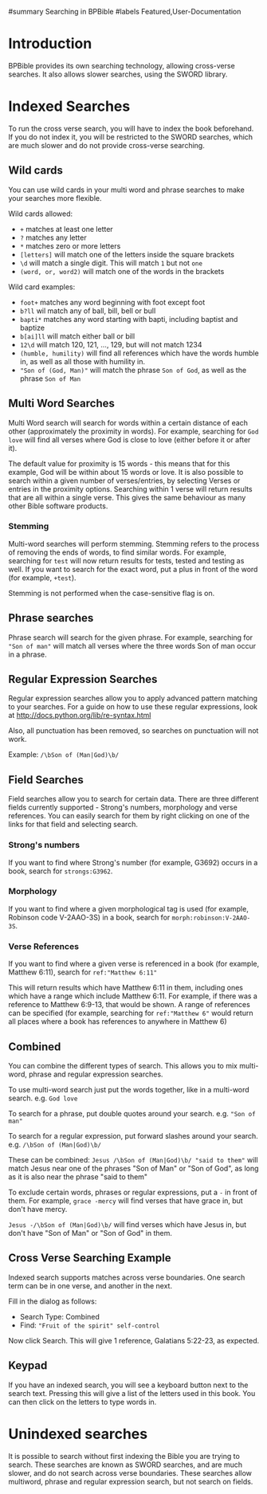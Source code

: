 ﻿#summary Searching in BPBible
#labels Featured,User-Documentation

# Introduction #

BPBible provides its own searching technology, allowing cross-verse searches.
It also allows slower searches, using the SWORD library.

# Indexed Searches #
To run the cross verse search, you will have to index the book beforehand. If you do not index it, you will be restricted to the SWORD searches, which are much slower and do not provide cross-verse searching.

## Wild cards ##
You can use wild cards in your multi word and phrase searches to make your searches more flexible.

Wild cards allowed:
  * `+` matches at least one letter
  * `?` matches any letter
  * `*` matches zero or more letters
  * `[letters]` will match one of the letters inside the square brackets
  * `\d` will match a single digit. This will match `1` but not `one`
  * `(word, or, word2)` will match one of the words in the brackets

Wild card examples:
  * `foot+` matches any word beginning with foot except foot
  * `b?ll` wil match any of ball, bill, bell or bull
  * `bapti*` matches any word starting with bapti, including baptist and baptize
  * `b[ai]ll` will match either ball or bill
  * `12\d` will match 120, 121, ..., 129, but will not match 1234
  * `(humble, humility)` will find all references which have the words humble in, as well as all those with humility in.
  * `"Son of (God, Man)"` will match the phrase `Son of God`, as well as the phrase `Son of Man`

## Multi Word Searches ##
Multi Word search will search for words within a certain distance of each other (approximately the proximity in words). For example, searching for `God love` will find all verses where God is close to love (either before it or after it).

The default value for proximity is 15 words - this means that for this
example, God will be within about 15 words or love. It is also possible to
search within a given number of verses/entries, by selecting Verses or entries
in the proximity options. Searching within 1 verse will return results that
are all within a single verse. This gives the same behaviour as many other
Bible software products.

### Stemming ###
Multi-word searches will perform stemming. Stemming refers to the process of
removing the ends of words, to find similar words. For example, searching for
`test` will now return results for tests, tested and testing as well. If you
want to search for the exact word, put a plus in front of the word (for
example, `+test`).

Stemming is not performed when the case-sensitive flag is on.

## Phrase searches ##
Phrase search will search for the given phrase. For example, searching for `"Son of man"` will match all verses where the three words Son of man occur in a phrase.

## Regular Expression Searches ##
Regular expression searches allow you to apply advanced pattern matching to your searches. For a guide on how to use these regular expressions, look at http://docs.python.org/lib/re-syntax.html

Also, all punctuation has been removed, so searches on punctuation will not work.

Example:
`/\bSon of (Man|God)\b/`

## Field Searches ##
Field searches allow you to search for certain data.
There are three different fields currently supported - Strong's numbers,
morphology and verse references. You can easily search for them by right
clicking on one of the links for that field and selecting search.

### Strong's numbers ###
If you want to find where Strong's number (for example, G3692) occurs in a
book, search for `strongs:G3962`.

### Morphology ###
If you want to find where a given morphological tag is used
(for example, Robinson code V-2AAO-3S) in a book, search for
`morph:robinson:V-2AAO-3S`.

### Verse References ###
If you want to find where a given verse is referenced in a book (for example,
Matthew 6:11), search for `ref:"Matthew 6:11"`

This will return results which have Matthew 6:11 in them, including ones which
have a range which include Matthew 6:11. For example, if there was a reference
to Matthew 6:9-13, that would be shown. A range of references can be specified
(for example, searching for `ref:"Matthew 6"` would return all places where a
book has references to anywhere in Matthew 6)

## Combined ##
You can combine the different types of search. This allows you to mix multi-word, phrase and regular expression searches.

To use multi-word search just put the words together, like in a multi-word search.
e.g. `God love`

To search for a phrase, put double quotes around your search.
e.g. `"Son of man"`

To search for a regular expression, put forward slashes around your search.
e.g. `/\bSon of (Man|God)\b/`

These can be combined:
`Jesus /\bSon of (Man|God)\b/ "said to them"` will match Jesus near one of the phrases "Son of Man" or "Son of God", as long as it is also near the phrase "said to them"

To exclude certain words, phrases or regular expressions, put a `-` in front of them.
For example, `grace -mercy` will find verses that have grace in, but don't have mercy.

`Jesus -/\bSon of (Man|God)\b/` will find verses which have Jesus in, but don't have "Son of Man" or "Son of God" in them.

## Cross Verse Searching Example ##
Indexed search supports matches across verse boundaries. One search term can be in one verse, and another in the next.

Fill in the dialog as follows:
  * Search Type: Combined
  * Find: `"Fruit of the spirit" self-control`

Now click Search.
This will give 1 reference, Galatians 5:22-23, as expected.

## Keypad ##
If you have an indexed search, you will see a keyboard button next to the
search text. Pressing this will give a list of the letters used in this book.
You can then click on the letters to type words in.

# Unindexed searches #
It is possible to search without first indexing the Bible you are trying to search. These searches are known as SWORD searches, and are much slower, and do not search across verse boundaries. These searches allow multiword, phrase and regular expression search, but not search on fields.